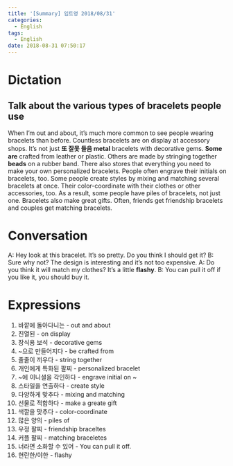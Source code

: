```yaml
---
title: '[Summary] 입트영 2018/08/31'
categories:
  - English
tags:
  - English
date: 2018-08-31 07:50:17
---
```


# Dictation

## Talk about the various types of bracelets people use

When I’m out and about, it’s much more common to see people wearing bracelets than before. Countless bracelets are on display at accessory shops. It’s not just **또 잘못 들음 metal** bracelets with decorative gems. **Some are** crafted from leather or plastic. Others are made by stringing together **beads** on a rubber band. There also stores that everything you need to make your own personalized bracelets. People often engrave their initials on bracelets, too. Some people create styles by mixing and matching several bracelets at once. Their color-coordinate with their clothes or other accessories, too. As a result, some people have piles of bracelets, not just one. Bracelets also make great gifts. Often, friends get friendship bracelets and couples get matching bracelets.

# Conversation

A: Hey look at this bracelet. It’s so pretty. Do you think I should get it?
B: Sure why not? The design is interesting and it’s not too expensive.
A: Do you think it will match my clothes? It’s a little **flashy**.
B: You can pull it off if you like it, you should buy it.

# Expressions

1. 바깥에 돌아다니는 - out and about
2. 진열된 - on display
3. 장식용 보석 - decorative gems
4. ~으로 만들어지다 - be crafted from
5. 줄줄이 끼우다 - string together
6. 개인에게 특화된 팔찌 - personalized bracelet
7. ~에 이니셜을 각인하다 - engrave initial on ~
8. 스타일을 연출하다 - create style
9. 다양하게 맞추다 - mixing and matching
10. 선물로 적합하다 - make a greate gift
11. 색깔을 맞추다 - color-coordinate
12. 많은 양의 - piles of
13. 우정 팔찌 - friendship braceltes
14. 커플 팔찌 - matching braceletes
15. 너라면 소화할 수 있어 - You can pull it off.
16. 현란한/야한 - flashy